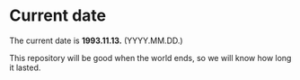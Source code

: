 # Current date

The current date is **1993.11.13.** (YYYY.MM.DD.)

This repository will be good when the world ends, so we will know how long it lasted.